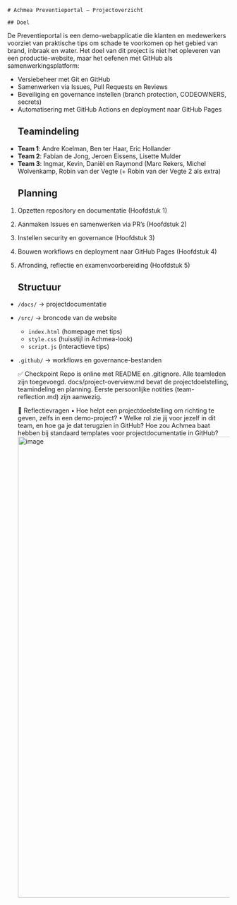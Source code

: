 	# Achmea Preventieportal – Projectoverzicht

	## Doel
De Preventieportal is een demo-webapplicatie die klanten en medewerkers voorziet van praktische tips
om schade te voorkomen op het gebied van brand, inbraak en water.
	Het doel van dit project is niet het opleveren van een productie-website, maar het oefenen met GitHub
als samenwerkingsplatform:
- Versiebeheer met Git en GitHub
- Samenwerken via Issues, Pull Requests en Reviews
- Beveiliging en governance instellen (branch protection, CODEOWNERS, secrets)
- Automatisering met GitHub Actions en deployment naar GitHub Pages
	## Teamindeling
- **Team 1**: Andre Koelman, Ben ter Haar, Eric Hollander
- **Team 2**: Fabian de Jong, Jeroen Eissens, Lisette Mulder
- **Team 3**: Ingmar, Kevin, Daniël en Raymond (Marc Rekers, Michel Wolvenkamp, Robin van der Vegte (+ Robin van der Vegte 2 als extra)
	## Planning
1. Opzetten repository en documentatie (Hoofdstuk 1)
2. Aanmaken Issues en samenwerken via PR’s (Hoofdstuk 2)
3. Instellen security en governance (Hoofdstuk 3)
4. Bouwen workflows en deployment naar GitHub Pages (Hoofdstuk 4)
5. Afronding, reflectie en examenvoorbereiding (Hoofdstuk 5)

	## Structuur
- `/docs/` → projectdocumentatie
- `/src/` → broncode van de website
  - `index.html` (homepage met tips)
  - `style.css` (huisstijl in Achmea-look)
  - `script.js` (interactieve tips)
- `.github/` → workflows en governance-bestanden

	
	✅ Checkpoint
		Repo is online met README en .gitignore.
		Alle teamleden zijn toegevoegd.
		docs/project-overview.md bevat de projectdoelstelling, teamindeling en planning.
		Eerste persoonlijke notities (team-reflection.md) zijn aanwezig.
	
	🤔 Reflectievragen
		• Hoe helpt een projectdoelstelling om richting te geven, zelfs in een demo-project?
		• Welke rol zie jij voor jezelf in dit team, en hoe ga je dat terugzien in GitHub?
Hoe zou Achmea baat hebben bij standaard templates voor projectdocumentatie in GitHub?<img width="742" height="1044" alt="image" src="https://github.com/user-attachments/assets/6ab62cf8-c1ef-49a2-8ca1-333bfc06d868" />
